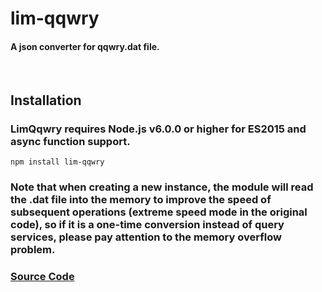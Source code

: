 # lim-qqwry

#### A json converter for qqwry.dat file.

<br>

## Installation

### LimQqwry requires **Node.js v6.0.0** or higher for ES2015 and async function support.

```
npm install lim-qqwry
```

### Note that when creating a new instance, the module will read the .dat file into the memory to improve the speed of subsequent operations (extreme speed mode in the original code), so if it is a one-time conversion instead of query services, please pay attention to the memory overflow problem.

### [Source Code](https://github.com/cnwhy/lib-qqwry)
